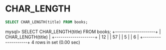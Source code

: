 # CHAR_LENGTH

```SQL
SELECT CHAR_LENGTH(title) FROM books;
```
mysql> SELECT CHAR_LENGTH(title) FROM books;
+--------------------+
| CHAR_LENGTH(title) |
+--------------------+
|                 12 |
|                 57 |
|                  5 |
|                  6 |
+--------------------+
4 rows in set (0.00 sec)